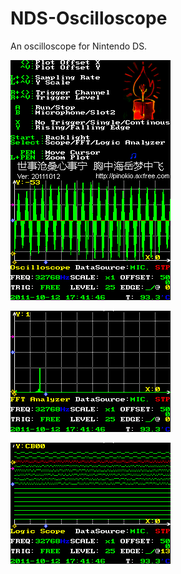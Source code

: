 # NDS-Oscilloscope

An oscilloscope for Nintendo DS.

<img src=OSC.png></img>

<img src=FFT.png></img>

<img src=Logic.png></img>
